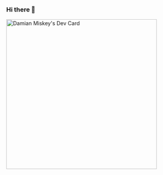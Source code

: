 ### Hi there 👋

<!--
**DamianMiskey/DamianMiskey** is a ✨ _special_ ✨ repository because its `README.md` (this file) appears on your GitHub profile.

Here are some ideas to get you started:

- 🔭 I’m currently working on ...
- 🌱 I’m currently learning ...
- 👯 I’m looking to collaborate on ...
- 🤔 I’m looking for help with ...
- 💬 Ask me about ...
- 📫 How to reach me: ...
- 😄 Pronouns: ...
- ⚡ Fun fact: ...
-->
<a href="https://app.daily.dev/Damian_Miskey"><img src="https://api.daily.dev/devcards/9d3a1f775895436c9a9745fe2c4011d2.png?r=lpu" width="400" alt="Damian Miskey's Dev Card"/></a>
